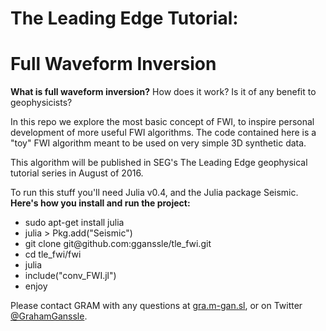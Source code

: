# The Leading Edge Tutorial: 
#	Full Waveform Inversion

<strong>What is full waveform inversion?</strong> How does it work? Is it of any benefit to geophysicists?

In this repo we explore the most basic concept of FWI, to inspire personal development of more useful FWI algorithms. The code contained here is a "toy" FWI algorithm meant to be used on very simple 3D synthetic data.

This algorithm will be published in SEG's The Leading Edge geophysical tutorial series in August of 2016.

To run this stuff you'll need Julia v0.4, and the Julia package Seismic. <strong>Here's how you install and run the project:</strong>
<ul>
	<li>sudo apt-get install julia</li>
	<li>julia > Pkg.add("Seismic")</li>
	<li>git clone git@github.com:gganssle/tle_fwi.git</li>
	<li>cd tle_fwi/fwi</li>
	<li>julia</li>
	<li>include("conv_FWI.jl")</li>
	<li>enjoy</li>
</ul>

Please contact GRAM with any questions at <a href="https://gra.m-gan.sl">gra.m-gan.sl</a>, or on Twitter <a href="https://twitter.com/grahamganssle">@GrahamGanssle</a>.
